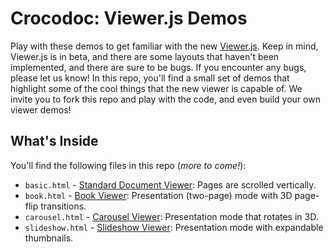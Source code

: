 # Crocodoc: Viewer.js Demos #

Play with these demos to get familiar with the new [Viewer.js](http://preview.crocodoc.com/docs/viewer.js). Keep in mind, Viewer.js is in beta, and there are some layouts that haven't been implemented, and there are sure to be bugs. If you encounter any bugs, please let us know! In this repo, you'll find a small set of demos that highlight some of the cool things that the new viewer is capable of. We invite you to fork this repo and play with the code, and even build your own viewer demos!

## What's Inside ##

You'll find the following files in this repo (_more to come!_):

* `basic.html` - [Standard Document Viewer](https://preview.crocodoc.com/docs/demos#vertical): Pages are scrolled vertically.
* `book.html` - [Book Viewer](https://preview.crocodoc.com/docs/demos#book): Presentation (two-page) mode with 3D page-flip transitions.
* `carousel.html` - [Carousel Viewer](https://preview.crocodoc.com/docs/demos#carousel): Presentation mode that rotates in 3D.
* `slideshow.html` - [Slideshow Viewer](https://preview.crocodoc.com/docs/demos#slideshow): Presentation mode with expandable thumbnails.
